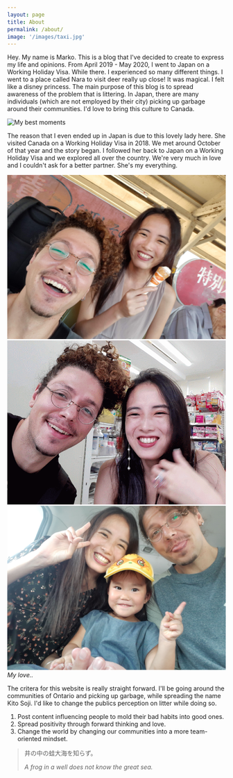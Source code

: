 ```yaml
---
layout: page
title: About
permalink: /about/
image: '/images/taxi.jpg'
---
```


Hey. My name is Marko. This is a blog that I've decided to create to express my life and opinions. From April 2019 - May 2020, I went to Japan on a Working Holiday Visa. While there. I experienced so many different things. I went to a place called Nara to visit deer really up close! It was magical. I felt like a disney princess. The main purpose of this blog is to spread awareness of the problem that is littering. In Japan, there are many individuals (which are not employed by their city) picking up garbage around their communities. I'd love to bring this culture to Canada. 

![My best moments]({{site.baseurl}}/images/deer.jpg)

The reason that I even ended up in Japan is due to this lovely lady here. She visited Canada on a Working Holiday Visa in 2018. We met around October of that year and the story began. I followed her back to Japan on a Working Holiday Visa and we explored all over the country. We're very much in love and I couldn't ask for a better partner. She's my everything.

<div class="gallery-box">
  <div class="gallery">
    <img src="/images/mayuko1.jpg">
    <img src="/images/mayuko3.gif">
    <img src="/images/mayuko2.jpg">
  </div>
  <em>My love..</em>
</div>

The critera for this website is really straight forward. I'll be going around the communities of Ontario and picking up garbage, while spreading the name Kito Soji. I'd like to change the publics perception on litter while doing so. 

1. Post content influencing people to mold their bad habits into good ones. 
2. Spread positivity through forward thinking and love. 
3. Change the world by changing our communities into a more team-oriented mindset. 

> 井の中の蛙大海を知らず。
>
> <cite>A frog in a well does not know the great sea.</cite>
